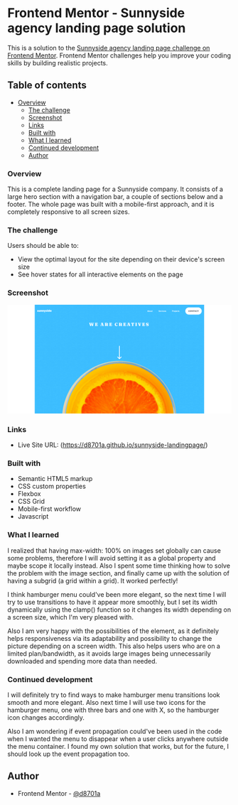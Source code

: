# Frontend Mentor - Sunnyside agency landing page solution

This is a solution to the [Sunnyside agency landing page challenge on Frontend Mentor](https://www.frontendmentor.io/challenges/sunnyside-agency-landing-page-7yVs3B6ef). Frontend Mentor challenges help you improve your coding skills by building realistic projects.

## Table of contents

- [Overview](#overview)
  - [The challenge](#the-challenge)
  - [Screenshot](#screenshot)
  - [Links](#links)
  - [Built with](#built-with)
  - [What I learned](#what-i-learned)
  - [Continued development](#continued-development)
  - [Author](#author)


### Overview
This is a complete landing page for a Sunnyside company. It consists of a large hero section with a navigation bar, a couple of sections below and a footer.
The whole page was built with a mobile-first approach, and it is completely responsive to all screen sizes.

### The challenge

Users should be able to:

- View the optimal layout for the site depending on their device's screen size
- See hover states for all interactive elements on the page

### Screenshot

![](images/screenshot.png)

### Links

- Live Site URL: (https://d8701a.github.io/sunnyside-landingpage/)

### Built with

- Semantic HTML5 markup
- CSS custom properties
- Flexbox
- CSS Grid
- Mobile-first workflow
- Javascript

### What I learned

I realized that having max-width: 100% on images set globally can cause some problems, therefore I will avoid setting it as a global property and maybe scope it locally instead.
Also I spent some time thinking how to solve the problem with the image section, and finally came up with the solution of having a subgrid (a grid within a grid). It worked perfectly!

I think hamburger menu could've been more elegant, so the next time I will try to use transitions to have it appear more smoothly, but I set its width dynamically using the clamp() function so it
changes its width depending on a screen size, which I'm very pleased with.

Also I am very happy with the possibilities of the <picture> element, as it definitely helps responsiveness via its adaptability and possibility to change the picture depending on a screen width.
This also helps users who are on a limited plan/bandwidth, as it avoids large images being unnecessarily downloaded and spending more data than needed.


### Continued development

I will definitely try to find ways to make hamburger menu transitions look smooth and more elegant. Also next time I will use two icons for the hamburger menu, one with three bars
and one with X, so the hamburger icon changes accordingly.

Also I am wondering if event propagation could've been used in the code when I wanted the menu to disappear when a user clicks anywhere outside the menu container.
I found my own solution that works, but for the future, I should look up the event propagation too.

## Author

- Frontend Mentor - [@d8701a](https://www.frontendmentor.io/profile/d8701a)


